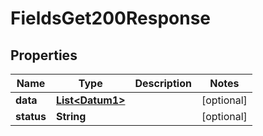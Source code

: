 

# FieldsGet200Response


## Properties

Name | Type | Description | Notes
------------ | ------------- | ------------- | -------------
**data** | [**List&lt;Datum1&gt;**](Datum1.md) |  |  [optional]
**status** | **String** |  |  [optional]




